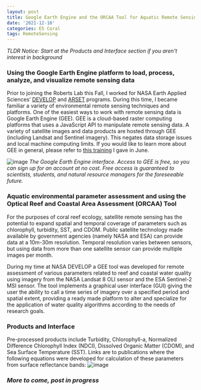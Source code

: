 ```yaml
---
layout: post
title: Google Earth Engine and the ORCAA Tool for Aquatic Remote Sensing of Environmental Parameters
date: '2021-12-10'
categories: E5 Coral
tags: RemoteSensing
---
```


*TLDR Notice: Start at the Products and Interface section if you aren't interest in background*

### Using the Google Earth Engine platform to load, process, analyze, and visualize remote sensing data

Prior to joining the Roberts Lab this Fall, I worked for NASA Earth Applied Sciences’ [DEVELOP]( https://develop.larc.nasa.gov/) and [ARSET]( https://appliedsciences.nasa.gov/what-we-do/capacity-building/arset) programs. During this time, I became familiar a variety of environmental remote sensing techniques and platforms. One of the easiest ways to work with remote sensing data is Google Earth Engine (GEE). GEE is a cloud-based raster computing platforms that uses a JavaScript API to manipulate remote sensing data. A variety of satellite images and data products are hosted through GEE (including Landsat and Sentinel imagery). This negates data storage issues and local machine computing limits. If you would like to learn more about GEE in general, please refer to [this training]( https://appliedsciences.nasa.gov/join-mission/training/english/arset-using-google-earth-engine-land-monitoring-applications) I gave in June.

![image](https://raw.githubusercontent.com/zbengt/zbengt.github.io/master/assets/img/Overall_GEE_Interface.png)
_The Google Earth Engine interface. Access to GEE is free, so you can sign up for an account at no cost. Free access is guaranteed to scientists, students, and natural resource managers for the foreseeable future._

### Aquatic environmental parameter assessment and using the Optical Reef and Coastal Area Assessment (ORCAA) Tool

For the purposes of coral reef ecology, satellite remote sensing has the potential to expand spatial and temporal coverage of parameters such as chlorophyll, turbidity, SST, and CDOM. Public satellite technology made available by government agencies (namely NASA and ESA) can provide data at a 10m-30m resolution. Temporal resolution varies between sensors, but using data from more than one satellite sensor can provide multiple images per month.

During my time at NASA DEVELOP a GEE tool was developed for remote assessment of various parameters related to reef and coastal water quality using imagery from the NASA Landsat 8 OLI sensor and the ESA Sentinel-2 MSI sensor. The tool implements a graphical user interface (GUI) giving the user the ability to call a time series of imagery over a specified period and spatial extent, providing a ready made platform to alter and specialize for the application of water quality algorithms according to the needs of research goals.

### Products and Interface



Pre-processed products include Turbidity, Chlorophyll-a, Normalized Difference Chlorophyll Index (NDCI), Dissolved Organic Matter (CDOM), and Sea Surface Temperature (SST). Links are to publications where the following equations were developed for calculation of these parameters from surface reflectance bands:
![image](https://raw.githubusercontent.com/zbengt/zbengt.github.io/cb37cacfbcae39d6bc6e986540f88ea684e604dd/assets/img/ORCAA_ParameterCalculationEquations.png)



### _More to come, post in progress_
